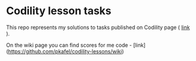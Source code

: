 # Codility lesson tasks
This repo represents my solutions to tasks published on Codility page ( [link](https://codility.com/programmers/lessons/) ).

On the wiki page you can find scores for me code - [link] (https://github.com/pkafel/codility-lessons/wiki)